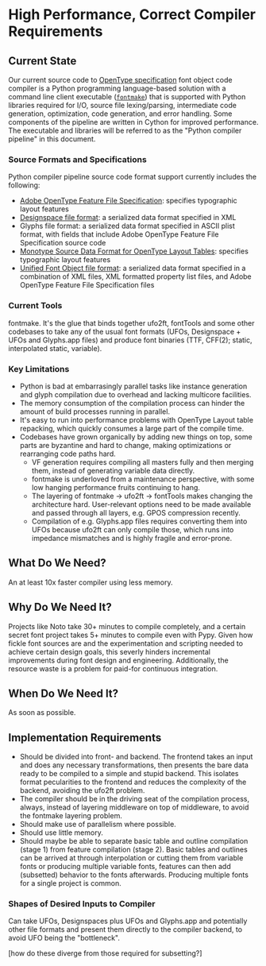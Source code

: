 # High Performance, Correct Compiler Requirements

## Current State

Our current source code to [OpenType specification](https://docs.microsoft.com/en-us/typography/opentype/spec/) font object code compiler is a Python programming language-based solution with a command line client executable ([`fontmake`](https://github.com/googlefonts/fontmake)) that is supported with Python libraries required for I/O, source file lexing/parsing, intermediate code generation, optimization, code generation, and error handling.  Some components of the pipeline are written in Cython for improved performance. The executable and libraries will be referred to as the "Python compiler pipeline" in this document.

### Source Formats and Specifications

Python compiler pipeline source code format support currently includes the following:

- [Adobe OpenType Feature File Specification](https://adobe-type-tools.github.io/afdko/OpenTypeFeatureFileSpecification.html): specifies typographic layout features
- [Designspace file format](https://fonttools.readthedocs.io/en/latest/designspaceLib/index.html): a serialized data format specified in XML
- Glyphs file format: a serialized data format specified in ASCII plist format, with  fields that include Adobe OpenType Feature File Specification source code
- [Monotype Source Data Format for OpenType Layout Tables](https://monotype.github.io/OpenType_Table_Source/otl_source.html): specifies typographic layout features
- [Unified Font Object file format](https://unifiedfontobject.org/): a serialized data format specified in a combination of XML files, XML formatted property list  files, and Adobe OpenType Feature File Specification files

### Current Tools

fontmake. It's the glue that binds together ufo2ft, fontTools and some other codebases to take any of the usual font formats (UFOs, Designspace + UFOs and Glyphs.app files) and produce font binaries (TTF, CFF(2); static, interpolated static, variable).

### Key Limitations

* Python is bad at embarrasingly parallel tasks like instance generation and glyph compilation due to overhead and lacking multicore facilities.
* The memory consumption of the compilation process can hinder the amount of build processes running in parallel.
* It's easy to run into performance problems with OpenType Layout table repacking, which quickly consumes a large part of the compile time.
* Codebases have grown organically by adding new things on top, some parts are byzantine and hard to change, making optimizations or rearranging code paths hard.
    * VF generation requires compiling all masters fully and then merging them, instead of generating variable data directly.
    * fontmake is underloved from a maintenance perspective, with some low hanging performance fruits continuing to hang.
    * The layering of fontmake → ufo2ft → fontTools makes changing the architecture hard. User-relevant options need to be made available and passed through all layers, e.g. GPOS compression recently.
    * Compilation of e.g. Glyphs.app files requires converting them into UFOs because ufo2ft can only compile those, which runs into impedance mismatches and is highly fragile and error-prone.

## What Do We Need?

An at least 10x faster compiler using less memory.

## Why Do We Need It?

Projects like Noto take 30+ minutes to compile completely, and a certain secret font project takes 5+ minutes to compile even with Pypy. Given how fickle font sources are and the experimentation and scripting needed to achieve certain design goals, this severly hinders incremental improvements during font design and engineering. Additionally, the resource waste is a problem for paid-for continuous integration.

## When Do We Need It?

As soon as possible.

## Implementation Requirements

* Should be divided into front- and backend. The frontend takes an input and does any necessary transformations, then presents the bare data ready to be compiled to a simple and stupid backend. This isolates format pecularities to the frontend and reduces the complexity of the backend, avoiding the ufo2ft problem.
* The compiler should be in the driving seat of the compilation process, always, instead of layering middleware on top of middleware, to avoid the fontmake layering problem.
* Should make use of parallelism where possible.
* Should use little memory.
* Should maybe be able to separate basic table and outline compilation (stage 1) from feature compilation (stage 2). Basic tables and outlines can be arrived at through interpolation or cutting them from variable fonts or producing multiple variable fonts, features can then add (subsetted) behavior to the fonts afterwards. Producing multiple fonts for a single project is common.

### Shapes of Desired Inputs to Compiler

Can take UFOs, Designspaces plus UFOs and Glyphs.app and potentially other file formats and present them directly to the compiler backend, to avoid UFO being the "bottleneck".

[how do these diverge from those required for subsetting?]